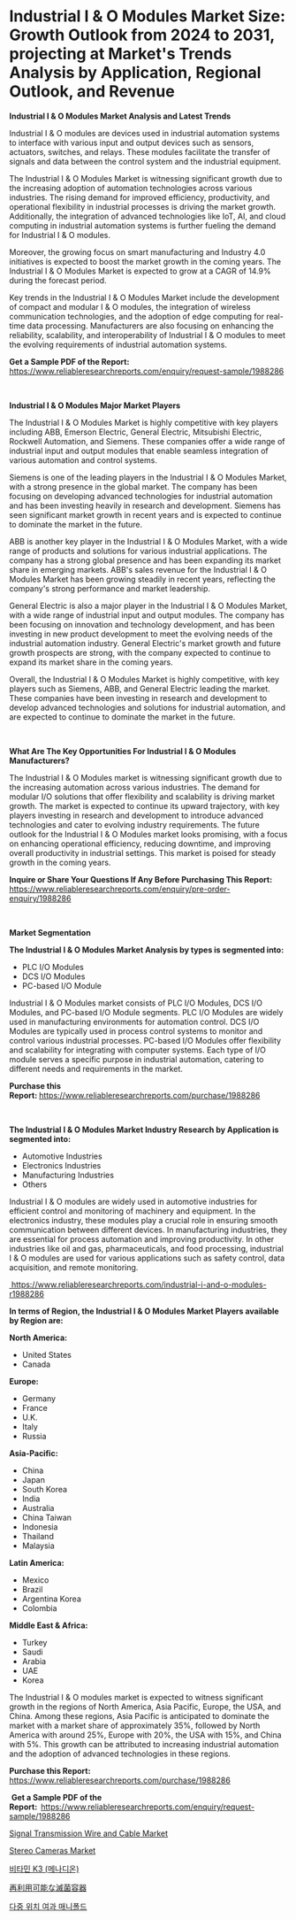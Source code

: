 <p><h1>Industrial I & O Modules Market Size: Growth Outlook from 2024 to 2031, projecting at Market's Trends Analysis by Application, Regional Outlook, and Revenue</h1></p><p><strong>Industrial I & O Modules Market Analysis and Latest Trends</strong></p>
<p><p>Industrial I & O modules are devices used in industrial automation systems to interface with various input and output devices such as sensors, actuators, switches, and relays. These modules facilitate the transfer of signals and data between the control system and the industrial equipment.</p><p>The Industrial I & O Modules Market is witnessing significant growth due to the increasing adoption of automation technologies across various industries. The rising demand for improved efficiency, productivity, and operational flexibility in industrial processes is driving the market growth. Additionally, the integration of advanced technologies like IoT, AI, and cloud computing in industrial automation systems is further fueling the demand for Industrial I & O modules.</p><p>Moreover, the growing focus on smart manufacturing and Industry 4.0 initiatives is expected to boost the market growth in the coming years. The Industrial I & O Modules Market is expected to grow at a CAGR of 14.9% during the forecast period.</p><p>Key trends in the Industrial I & O Modules Market include the development of compact and modular I & O modules, the integration of wireless communication technologies, and the adoption of edge computing for real-time data processing. Manufacturers are also focusing on enhancing the reliability, scalability, and interoperability of Industrial I & O modules to meet the evolving requirements of industrial automation systems.</p></p>
<p><strong>Get a Sample PDF of the Report:&nbsp;</strong> <a href="https://www.reliableresearchreports.com/enquiry/request-sample/1988286">https://www.reliableresearchreports.com/enquiry/request-sample/1988286</a></p>
<p>&nbsp;</p>
<p><strong>Industrial I & O Modules Major Market Players</strong></p>
<p><p>The Industrial I & O Modules Market is highly competitive with key players including ABB, Emerson Electric, General Electric, Mitsubishi Electric, Rockwell Automation, and Siemens. These companies offer a wide range of industrial input and output modules that enable seamless integration of various automation and control systems.</p><p>Siemens is one of the leading players in the Industrial I & O Modules Market, with a strong presence in the global market. The company has been focusing on developing advanced technologies for industrial automation and has been investing heavily in research and development. Siemens has seen significant market growth in recent years and is expected to continue to dominate the market in the future.</p><p>ABB is another key player in the Industrial I & O Modules Market, with a wide range of products and solutions for various industrial applications. The company has a strong global presence and has been expanding its market share in emerging markets. ABB's sales revenue for the Industrial I & O Modules Market has been growing steadily in recent years, reflecting the company's strong performance and market leadership.</p><p>General Electric is also a major player in the Industrial I & O Modules Market, with a wide range of industrial input and output modules. The company has been focusing on innovation and technology development, and has been investing in new product development to meet the evolving needs of the industrial automation industry. General Electric's market growth and future growth prospects are strong, with the company expected to continue to expand its market share in the coming years.</p><p>Overall, the Industrial I & O Modules Market is highly competitive, with key players such as Siemens, ABB, and General Electric leading the market. These companies have been investing in research and development to develop advanced technologies and solutions for industrial automation, and are expected to continue to dominate the market in the future.</p></p>
<p>&nbsp;</p>
<p><strong>What Are The Key Opportunities For Industrial I & O Modules Manufacturers?</strong></p>
<p><p>The Industrial I & O Modules market is witnessing significant growth due to the increasing automation across various industries. The demand for modular I/O solutions that offer flexibility and scalability is driving market growth. The market is expected to continue its upward trajectory, with key players investing in research and development to introduce advanced technologies and cater to evolving industry requirements. The future outlook for the Industrial I & O Modules market looks promising, with a focus on enhancing operational efficiency, reducing downtime, and improving overall productivity in industrial settings. This market is poised for steady growth in the coming years.</p></p>
<p><strong>Inquire or Share Your Questions If Any Before Purchasing This Report:</strong> <a href="https://www.reliableresearchreports.com/enquiry/pre-order-enquiry/1988286">https://www.reliableresearchreports.com/enquiry/pre-order-enquiry/1988286</a></p>
<p>&nbsp;</p>
<p><strong>Market Segmentation</strong></p>
<p><strong>The Industrial I & O Modules Market Analysis by types is segmented into:</strong></p>
<p><ul><li>PLC I/O Modules</li><li>DCS I/O Modules</li><li>PC-based I/O Module</li></ul></p>
<p><p>Industrial I & O Modules market consists of PLC I/O Modules, DCS I/O Modules, and PC-based I/O Module segments. PLC I/O Modules are widely used in manufacturing environments for automation control. DCS I/O Modules are typically used in process control systems to monitor and control various industrial processes. PC-based I/O Modules offer flexibility and scalability for integrating with computer systems. Each type of I/O module serves a specific purpose in industrial automation, catering to different needs and requirements in the market.</p></p>
<p><strong>Purchase this Report:&nbsp;</strong><a href="https://www.reliableresearchreports.com/purchase/1988286">https://www.reliableresearchreports.com/purchase/1988286</a></p>
<p>&nbsp;</p>
<p><strong>The Industrial I & O Modules Market Industry Research by Application is segmented into:</strong></p>
<p><ul><li>Automotive Industries</li><li>Electronics Industries</li><li>Manufacturing Industries</li><li>Others</li></ul></p>
<p><p>Industrial I & O modules are widely used in automotive industries for efficient control and monitoring of machinery and equipment. In the electronics industry, these modules play a crucial role in ensuring smooth communication between different devices. In manufacturing industries, they are essential for process automation and improving productivity. In other industries like oil and gas, pharmaceuticals, and food processing, industrial I & O modules are used for various applications such as safety control, data acquisition, and remote monitoring.</p></p>
<p><a href="https://www.reliableresearchreports.com/industrial-i-and-o-modules-r1988286">&nbsp;https://www.reliableresearchreports.com/industrial-i-and-o-modules-r1988286</a></p>
<p><strong>In terms of Region, the Industrial I & O Modules Market Players available by Region are:</strong></p>
<p>
    <p> <strong> North America: </strong>
        <ul>
            <li>United States</li>
            <li>Canada</li>
        </ul>
        </p> 
    <p> <strong> Europe: </strong>
        <ul>
            <li>Germany</li>
            <li>France</li>
            <li>U.K.</li>
            <li>Italy</li>
            <li>Russia</li>
        </ul>
        </p> 
    <p> <strong> Asia-Pacific: </strong>
        <ul>
            <li>China</li>
            <li>Japan</li>
            <li>South Korea</li>
            <li>India</li>
            <li>Australia</li>
            <li>China Taiwan</li>
            <li>Indonesia</li>
            <li>Thailand</li>
            <li>Malaysia</li>
        </ul>
        </p> 
    <p> <strong> Latin America: </strong>
        <ul>
            <li>Mexico</li>
            <li>Brazil</li>
            <li>Argentina Korea</li>
            <li>Colombia</li>
        </ul>
        </p> 
    <p> <strong> Middle East & Africa: </strong>
        <ul>
            <li>Turkey</li>
            <li>Saudi</li>
            <li>Arabia</li>
            <li>UAE</li>
            <li>Korea</li>
        </ul>
    </p>
    </p>
<p><p>The Industrial I & O modules market is expected to witness significant growth in the regions of North America, Asia Pacific, Europe, the USA, and China. Among these regions, Asia Pacific is anticipated to dominate the market with a market share of approximately 35%, followed by North America with around 25%, Europe with 20%, the USA with 15%, and China with 5%. This growth can be attributed to increasing industrial automation and the adoption of advanced technologies in these regions.</p></p>
<p><strong>Purchase this Report: </strong><a href="https://www.reliableresearchreports.com/purchase/1988286">https://www.reliableresearchreports.com/purchase/1988286</a></p>
<p>&nbsp;<strong>Get a Sample PDF of the Report:&nbsp;&nbsp;</strong><a href="https://www.reliableresearchreports.com/enquiry/request-sample/1988286">https://www.reliableresearchreports.com/enquiry/request-sample/1988286</a></p>
<p><strong></strong></p>
<p><p><a href="https://github.com/irjbaube82/Market-Research-Report-List-1/blob/main/signal-transmission-wire-and-cable-market.md">Signal Transmission Wire and Cable Market</a></p><p><a href="https://github.com/abdillahsp58/Market-Research-Report-List-1/blob/main/stereo-cameras-market.md">Stereo Cameras Market</a></p><p><a href="https://github.com/OwenHamiytll568745/Market-Research-Report-List-2/blob/main/4391267158602.md">비타민 K3 (메나디온)</a></p><p><a href="https://medium.com/@juliafadel1922/%E5%86%8D%E5%88%A9%E7%94%A8%E5%8F%AF%E8%83%BD%E3%81%AA%E6%BB%85%E8%8F%8C%E5%AE%B9%E5%99%A8%E5%B8%82%E5%A0%B4%E8%A6%8F%E6%A8%A1-%E5%B8%82%E5%A0%B4%E3%82%BB%E3%82%B0%E3%83%A1%E3%83%B3%E3%83%86%E3%83%BC%E3%82%B7%E3%83%A7%E3%83%B3-%E5%B8%82%E5%A0%B4%E3%83%88%E3%83%AC%E3%83%B3%E3%83%89-%E6%88%90%E9%95%B7%E5%88%86%E6%9E%90%E3%81%AE%E4%BA%88%E6%B8%AC2031%E5%B9%B4%E3%81%BE%E3%81%A7-f2a2e8dcb1d5">再利用可能な滅菌容器</a></p><p><a href="https://medium.com/@munchkin678568/%EA%B8%80%EB%A1%9C%EB%B2%8C-%EB%8B%A4%EC%A4%91-%EC%9C%84%EC%B9%98-%EC%97%AC%EA%B3%BC-%EB%A7%A4%EB%8B%88%ED%8F%B4%EB%93%9C-%EC%8B%9C%EC%9E%A5-%EA%B8%B0%ED%9A%8C-%EB%B0%8F-2024%EB%85%84%EB%B6%80%ED%84%B0-2031%EB%85%84%EA%B9%8C%EC%A7%80%EC%9D%98-%EC%98%88%EC%B8%A1-6c87ca99ddd8">다중 위치 여과 매니폴드</a></p></p>